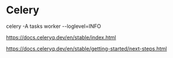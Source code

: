 # Celery
celery -A tasks worker --loglevel=INFO

https://docs.celeryq.dev/en/stable/index.html

https://docs.celeryq.dev/en/stable/getting-started/next-steps.html
